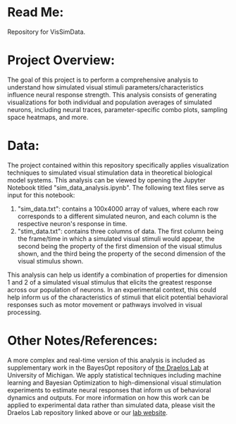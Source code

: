 # **Read Me:**

Repository for VisSimData.

# **Project Overview:**

The goal of this project is to perform a comprehensive analysis to understand how simulated visual stimuli parameters/characteristics influence neural response strength. This analysis consists of generating visualizations for both individual and population averages of simulated neurons, including neural traces, parameter-specific combo plots, sampling space heatmaps, and more.

# **Data:**

The project contained within this repository specifically applies visualization techniques to simulated visual stimulation data in theoretical biological model systems. This analysis can be viewed by opening the Jupyter Notebook titled "sim_data_analysis.ipynb". The following text files serve as input for this notebook:

1) "sim_data.txt": contains a 100x4000 array of values, where each row corresponds to a different simulated neuron, and each column is the respective neuron's response in time.
2) "stim_data.txt": contains three columns of data. The first column being the frame/time in which a simulated visual stimuli would appear, the second being the property of the first dimension of the visual stimulus shown, and the third being the property of the second dimension of the visual stimulus shown.

This analysis can help us identify a combination of properties for dimension 1 and 2 of a simulated visual stimulus that elicits the greatest response across our population of neurons. In an experimental context, this could help inform us of the characteristics of stimuli that elicit potential behavioral responses such as motor movement or pathways involved in visual processing.

# **Other Notes/References:**

A more complex and real-time version of this analysis is included as supplementary work in the BayesOpt repository of [the Draelos Lab](https://github.com/draeloslab) at University of Michigan. We apply statistical techniques including machine learning and Bayesian Optimization to high-dimensional visual stimulation experiments to estimate neural responses that inform us of behavioral dynamics and outputs. For more information on how this work can be applied to experimental data rather than simulated data, please visit the Draelos Lab repository linked above or our [lab website](https://draeloslab.org/).
